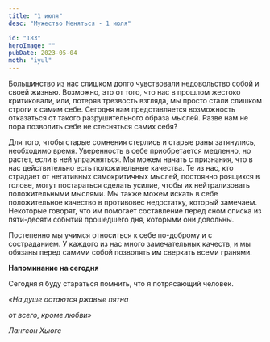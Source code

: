 ```yaml
---
title: "1 июля"
desc: "Мужество Меняться - 1 июля"

id: "183"
heroImage: ""
pubDate: 2023-05-04
moth: "iyul"
---
```


Большинство из нас слишком долго чувствовали недовольство собой и своей
жизнью. Возможно, это от того, что нас в прошлом жестоко критиковали, или,
потеряв трезвость взгляда, мы просто стали слишком строги к самим себе.
Сегодня нам представляется возможность отказаться от такого разрушительного
образа мыслей. Разве нам не пора позволить себе не стесняться самих себя?

Для того, чтобы старые сомнения стерлись и старые раны затянулись, необходимо
время. Уверенность в себе приобретается медленно, но растет, если в ней
упражняться. Мы можем начать с признания, что в нас действительно есть
положительные качества. Те из нас, кто страдает от негативных самокритичных
мыслей, постоянно роящихся в голове, могут постараться сделать усилие, чтобы
их нейтрализовать положительными мыслями. Мы также можем искать в себе
положительное качество в противовес недостатку, который замечаем. Некоторые
говорят, что им помогает составление перед сном списка из пяти-десяти событий
прошедшего дня, которыми они довольны.

Постепенно мы учимся относиться к себе по-доброму и с состраданием. У каждого
из нас много замечательных качеств, и мы обязаны перед самими собой позволять
им сверкать всеми гранями.

**Напоминание на сегодня**

Сегодня я буду стараться помнить, что я потрясающий человек.

_«На душе остаются ржавые пятна_

_от всего, кроме любви»_

_Лангсон Хьюгс_
